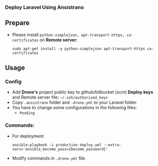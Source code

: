 ### Deploy Laravel Using Ansistrano

## Prepare

* Please install `python-simplejson, apt-transport-https, ca-certificates` on **Remote server**:

    ```
    sudo apt-get install -y python-simplejson apt-transport-https ca-certificates
    ```

## Usage

### Config

* Add **Drone's** project public key to github/bitbucket (scm) **Deploy keys** and Remote server file: `~/.ssh/authorized_keys`
* Copy `.ansistrano` folder and `.drone.yml` to your Laravel folder.
* You have to change some configurations in the following files:
    * `Pending`

### Commands:

* For deployment

    ```
    ansible-playbook -i production deploy.yml --extra-vars='ansible_become_pass={become_password}'
    ```

* Modify commands in `.drone.yml` file.